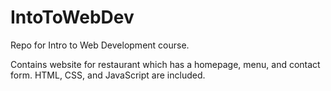 # IntoToWebDev
Repo for Intro to Web Development course.

Contains website for restaurant which has a homepage, menu, and contact form.
HTML, CSS, and JavaScript are included.

